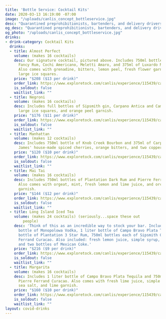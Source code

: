 ```yaml
---
title: 'Bottle Service: Cocktail Kits'
date: 2020-03-13 16:19:00 -07:00
image: "/uploads/canlis_concept_bottleservice.jpg"
desc: "Quarantined preprohibitionists, bartenders, and delivery drivers of the world unite! We’ll get through this, and raise a glass to the loved ones willing to live with us 24/7."
og_desc: "Quarantined preprohibitionists, bartenders, and delivery drivers of the world unite! We’ll get through this, and raise a glass to the loved ones willing to live with us 24/7."
og_photo: "/uploads/canlis_concept_bottleservice.jpg"
drinks:
- drink-category: Cocktail Kits
  drinks:
  - title: Almost Perfect
    volume: (makes 16 cocktails)
    desc: Our signature cocktail, pictured above. Includes 750ml bottles of Stiggin's
      Fancy Rum, Cochi Americano, Meletti Amaro, and 375ml of Luxardo Maraschino.
      Also comes with grenadine, bitters, lemon peel, fresh flower garnish, and 16
      large ice squares.
    price: "$208 ($13 per drink)"
    order_link: https://www.exploretock.com/canlis/experience/115439/canlis-cocktail-kits
    is_soldout: false
    waitlist_link: ""
  - title: Negroni
    volume: (makes 16 cocktails)
    desc: Includes full bottles of Sipsmith gin, Carpano Antica and Campari with 16
      large ice squares, and orange peel garnish.
    price: "$176 ($11 per drink)"
    order_link: https://www.exploretock.com/canlis/experience/115439/canlis-cocktail-kits
    is_soldout: false
    waitlist_link: ""
  - title: Manhattan
    volume: (makes 12 cocktails)
    desc: Includes 750ml bottle of Knob Creek Bourbon and 375ml of Carpano Antica,
      James' house-made spiced cherries, orange bitters, and two copper garnish picks.
    price: "$120 ($10 per drink)"
    order_link: https://www.exploretock.com/canlis/experience/115439/canlis-cocktail-kits
    is_soldout: false
    waitlist_link: ""
  - title: Mai Tai
    volume: (makes 16 cocktails)
    desc: Includes 750ml bottles of Plantation Dark Rum and Pierre Ferrand Curacao.
      Also comes with orgeat, mint, fresh lemon and lime juice, and orchid flower
      garnish.
    price: "$144 ($12 per drink)"
    order_link: https://www.exploretock.com/canlis/experience/115439/canlis-cocktail-kits
    is_soldout: false
    waitlist_link: ""
  - title: Long Island Iced Tea
    volume: (makes 24 cocktails) (seriously...space these out
        people)
    desc: 'Think of this as an incredible way to stock your bar. Includes 1 liter
      bottle of Monopolowa Vodka, 1 liter bottle of Campo Bravo Plata Tequila, 1 liter
      bottle of Plantation 3 Star Rum, 750ml bottles each of Sipsmith Gin and Pierre
      Ferrand Curacao. Also included: fresh lemon juice, simple syrup, lemon wedges,
      and two bottles of Mexican Coke.'
    price: "$216 ($9 per drink)"
    order_link: https://www.exploretock.com/canlis/experience/115439/canlis-cocktail-kits
    is_soldout: false
    waitlist_link: ""
  - title: Margarita
    volume: (makes 16 cocktails)
    desc: Includes 1 liter bottle of Campo Bravo Plata Tequila and 750ml bottle of
      Pierre Ferrand Curacao. Also comes with fresh lime juice, simple syrup, Jacobsen
      sea salt, and lime garnish.
    price: "$160 ($10 per drink)"
    order_link: https://www.exploretock.com/canlis/experience/115439/canlis-cocktail-kits
    is_soldout: false
    waitlist_link: ""
layout: covid-drinks
---
```



